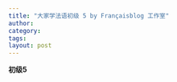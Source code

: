 ```yaml
---
title: "大家学法语初级 5 by Françaisblog 工作室"
author:
category: 
tags: 
layout: post
---
```

<a href="/node/173"></a><strong>初级5</strong>

